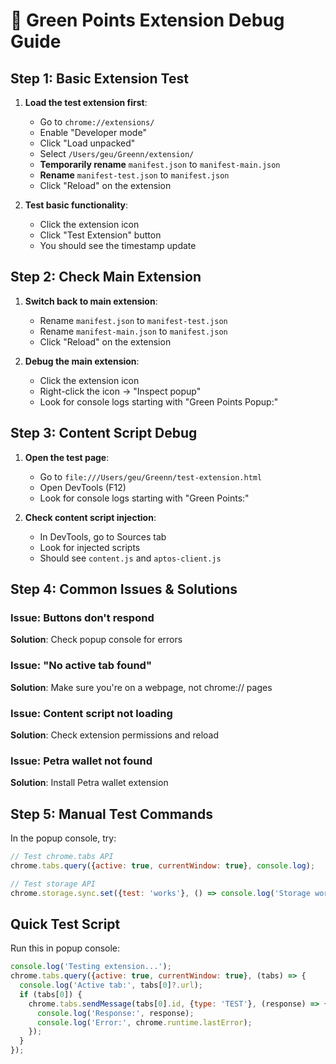 # 🔧 Green Points Extension Debug Guide

## Step 1: Basic Extension Test

1. **Load the test extension first**:
   - Go to `chrome://extensions/`
   - Enable "Developer mode"
   - Click "Load unpacked"
   - Select `/Users/geu/Greenn/extension/`
   - **Temporarily rename** `manifest.json` to `manifest-main.json`
   - **Rename** `manifest-test.json` to `manifest.json`
   - Click "Reload" on the extension

2. **Test basic functionality**:
   - Click the extension icon
   - Click "Test Extension" button
   - You should see the timestamp update

## Step 2: Check Main Extension

1. **Switch back to main extension**:
   - Rename `manifest.json` to `manifest-test.json`
   - Rename `manifest-main.json` to `manifest.json`
   - Click "Reload" on the extension

2. **Debug the main extension**:
   - Click the extension icon
   - Right-click the icon → "Inspect popup"
   - Look for console logs starting with "Green Points Popup:"

## Step 3: Content Script Debug

1. **Open the test page**:
   - Go to `file:///Users/geu/Greenn/test-extension.html`
   - Open DevTools (F12)
   - Look for console logs starting with "Green Points:"

2. **Check content script injection**:
   - In DevTools, go to Sources tab
   - Look for injected scripts
   - Should see `content.js` and `aptos-client.js`

## Step 4: Common Issues & Solutions

### Issue: Buttons don't respond
**Solution**: Check popup console for errors

### Issue: "No active tab found"
**Solution**: Make sure you're on a webpage, not chrome:// pages

### Issue: Content script not loading
**Solution**: Check extension permissions and reload

### Issue: Petra wallet not found
**Solution**: Install Petra wallet extension

## Step 5: Manual Test Commands

In the popup console, try:
```javascript
// Test chrome.tabs API
chrome.tabs.query({active: true, currentWindow: true}, console.log);

// Test storage API
chrome.storage.sync.set({test: 'works'}, () => console.log('Storage works'));
```

## Quick Test Script

Run this in popup console:
```javascript
console.log('Testing extension...');
chrome.tabs.query({active: true, currentWindow: true}, (tabs) => {
  console.log('Active tab:', tabs[0]?.url);
  if (tabs[0]) {
    chrome.tabs.sendMessage(tabs[0].id, {type: 'TEST'}, (response) => {
      console.log('Response:', response);
      console.log('Error:', chrome.runtime.lastError);
    });
  }
});
```
